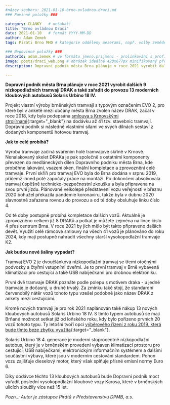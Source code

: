 ```yaml
---
#název souboru: 2021-01-10-brno-ovladnou-draci.md
### Povinné položky ###

category: CLANKY   # nešahat!
title: "Brno ovládnou Draci" 
date: 2021-01-10   # formát YYYY-MM-DD
author: Adam Zemek
tags: Piráti Brno MHD # kategorie odděleny mezerami, např. volby zemědělství životní-prostředí piráti (viz https://jihomoravsky.pirati.cz/tags/)

### Nepovinné položky ###
authorId: adam.zemek # ve formátu jmeno.prijmeni - prolinkování s profilem přes uid 
image: posts/draci_web.png # obrázek ideálně 420x677px minifikovaný přes https://tinypng.com/
description: Dopravní podnik města Brna plánuje v roce 2021 vyrobit dalších 9 nízkopodlažních tramvají DRAK a také zařadit do provozu 13 moderních kloubových autobusů Solaris Urbino 18 IV.

---
```


**Dopravní podnik města Brna plánuje v roce 2021 vyrobit dalších 9 nízkopodlažních tramvají DRAK a také zařadit do provozu 13 moderních kloubových autobusů Solaris Urbino 18 IV.**

Projekt vlastní výroby brněnských tramvají s typovým označením EVO 2, pro které byl v anketě mezi občany města Brna zvolen název DRAK, začal v roce 2018, kdy byla podepsána [smlouva s Krnovskými strojírnami](https://www.hlidacstatu.cz/Detail/6687531){:target="_blank"} na dodávku až 41 tzv. stavebnic tramvají. Dopravní podnik si následně vlastními silami ve svých dílnách sestaví z dodaných komponentů hotovou tramvaj.

**Jak to celé probíhá?** 

Výroba tramvaje začíná svařením holé tramvajové skříně v Krnově. Nenalakovaný skelet DRAKa je pak společně s ostatními komponenty převezen do medláneckých dílen Dopravního podniku města Brna, kde proběhne lakování, vsazení oken, finální kompletace a zprovoznění celé tramvaje. První skříň pro tramvaj EVO byla do Brna dodána v srpnu 2019, přičemž ihned poté započaly práce na montáži. Po dokončení absolvovala tramvaj úspěšně technicko-bezpečnostní zkoušku a byla připravena na svou první jízdu. Plánované velkolepé představení vozu veřejnosti v březnu 2020 bohužel překazila pandemie koronaviru, takže byla v dubnu 2020 slavnostně zařazena rovnou do provozu a od té doby obsluhuje linku číslo 4. 

Od té doby postupně probíhá kompletace dalších vozů. Aktuálně je zprovozněno celkem již 8 DRAKů a potkat je můžete zejména na lince číslo 4 přes centrum Brna. V roce 2021 by jich mělo být takto připraveno dalších devět. Využití celé rámcové smlouvy na všech 41 vozů je plánováno do roku 2024, kdy mají postupně nahradit všechny starší vysokopodlažní tramvaje K2.

**Jak budou nové šaliny vypadat?** 

Tramvaj EVO 2 je dvoučlánková nízkopodlažní tramvaj se třemi otočnými podvozky a čtyřmi vstupními dveřmi. Je to první tramvaj v Brně vybavená klimatizací pro cestující a také USB nabíječkami pro drobnou elektroniku.

První dvě tramvaje DRAK poznáte podle polepu s motivem draka - u jedné tramvaje je dočasný, u druhé trvalý. Za zmínku také stojí, že standardní červenobílý nátěr vozů tohoto typu vzešel podobně jako název DRAK z ankety mezi cestujícími.

Kromě nových tramvají je pro rok 2021 naplánován také nákup 13 nových kloubových autobusů Solaris Urbino 18 IV. S tímto typem autobusů se mají Brňané možnost setkat již od loňského roku, kdy bylo pořízeno prvních 20 vozů tohoto typu. Ty letošní tvoří opci [výběrového řízení z roku 2019, která bude tímto beze zbytku využita](https://profily.proebiz.com/verejne-zakazky/1580){:target="_blank"}.

Solaris Urbino 18 4. generace je moderní stoprocentně nízkopodlažní autobus, který je v brněnském provedení vybaven klimatizací prostoru pro cestující, USB nabíječkami, elektronickým informačním systémem a dalšími součástmi výbavy, které jsou v moderním cestování standardem. Pohon vozu zajišťuje dieselový motor, který však splňuje přísné emisní normy Euro 6.

Díky dodávce těchto 13 kloubových autobusů bude Dopravní podnik moct vyřadit poslední vysokopodlažní kloubové vozy Karosa, které v brněnských ulicích sloužily více než 15 let.

*Pozn..: Autor je zástupce Pirátů v Představenstvu DPMB, a.s.*
